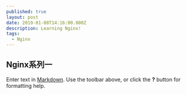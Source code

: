 ```yaml
---
published: true
layout: post
date: 2019-01-08T14:16:00.000Z
description: Learning Nginx!
tags:
  - Nginx
---
```

## Nginx系列一

Enter text in [Markdown](http://daringfireball.net/projects/markdown/). Use the toolbar above, or click the **?** button for formatting help.
